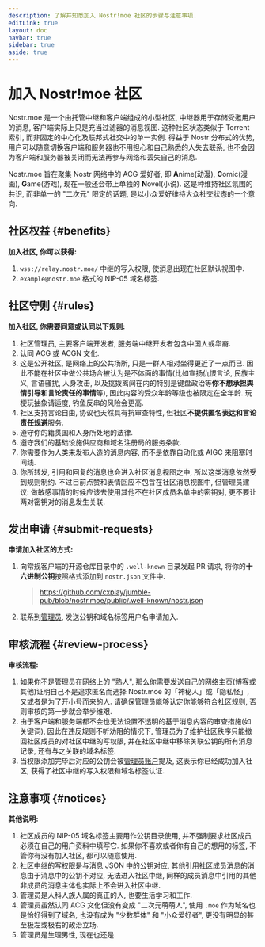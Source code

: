 ```yaml
---
description: 了解并知悉加入 Nostr!moe 社区的步骤与注意事项.
editLink: true
layout: doc
navbar: true
sidebar: true
aside: true
---
```


# 加入 Nostr!moe 社区

Nostr.moe 是一个由托管中继和客户端组成的小型社区, 中继器用于存储受邀用户的消息, 客户端实际上只是充当过滤器的消息视图. 这种社区状态类似于 Torrent 索引, 而非固定的中心化及联邦式社交中的单一实例. 得益于 Nostr 分布式的优势, 用户可以随意切换客户端和服务器也不用担心和自己熟悉的人失去联系, 也不会因为客户端和服务器被关闭而无法再参与网络和丢失自己的消息.

Nostr.moe 旨在聚集 Nostr 网络中的 ACG 爱好者, 即 **A**nime(动漫), **C**omic(漫画), **G**ame(游戏), 现在一般还会带上单独的 **N**ovel(小说). 这是种维持社区氛围的共识, 而非单一的 "二次元" 限定的话题, 是以小众爱好维持大众社交状态的一个意向.

## 社区权益 {#benefits}

**加入社区, 你可以获得:**

1. `wss://relay.nostr.moe/` 中继的写入权限, 使消息出现在社区默认视图中.
2. `example@nostr.moe` 格式的 NIP-05 域名标签.

## 社区守则 {#rules}

**加入社区, 你需要同意或认同以下规则:**

1. 社区管理员, 主要客户端开发者, 服务端中继开发者包含中国人或华裔.
2. 认同 ACG 或 ACGN 文化.
3. 这是公开社区, 是网络上的公共场所, 只是一群人相对坐得更近了一点而已. 因此不能在社区中做公共场合被认为是不体面的事情(比如宣扬仇恨言论, 民族主义, 言语骚扰, 人身攻击, 以及挑拨离间在内的特别是键盘政治等**你不想承担舆情引导和言论责任的事情**等), 因此内容的受众年龄等级也被限定在全年龄. 玩梗玩抽象请适度, 钓鱼反串的风险会更高.
4. 社区支持言论自由, 协议也天然具有抗审查特性, 但社区**不提供匿名表达和言论责任规避**服务.
5. 遵守你的籍贯国和人身所处地的法律.
6. 遵守我们的基础设施供应商和域名注册局的服务条款.
7. 你需要作为人类来发布人造的消息内容, 而不是依靠自动化或 AIGC 来阻塞时间线.
8. 你所转发, 引用和回复的消息也会进入社区消息视图之中, 所以这类消息依然受到规则制约. 不过目前点赞和表情回应不包含在社区消息视图中, 但管理员建议: 做敏感事情的时候应该去使用其他不在社区成员名单中的密钥对, 更不要让两对密钥对的消息发生关联.

## 发出申请 {#submit-requests}

**申请加入社区的方式:**

1. 向常规客户端的开源仓库目录中的 `.well-known` 目录发起 PR 请求, 将你的**十六进制公钥**按照格式添加到 `nostr.json` 文件中.

   > <https://github.com/cxplay/jumble-pub/blob/nostr.moe/public/.well-known/nostr.json>

2. 联系到[管理员](https://cx.ms/), 发送公钥和域名标签用户名申请加入.

## 审核流程 {#review-process}

**审核流程:**

1. 如果你不是管理员在网络上的 "熟人", 那么你需要发送自己的网络主页(博客或其他)证明自己不是追求匿名而选择 Nostr.moe 的「神秘人」或「隐私怪」, 又或者是为了开小号而来的人. 请确保管理员能够认定你能够符合社区规则, 否则审核的第一步就会举步维艰.
2. 由于客户端和服务端都不会也无法设置不透明的基于消息内容的审查措施(如关键词), 因此在违反规则不听劝阻的情况下, 管理员为了维护社区秩序只能撤回社区成员的对社区中继的写权限, 并在社区中继中移除关联公钥的所有消息记录, 还有与之关联的域名标签.
3. 当权限添加完毕后对应的公钥会被[管理员账户](https://nostr.moe/users/npub1jl40evdcgwx4d54rxzwxltcg4esmucv2vhy8k63f24y75ae6c2wsdmuk5w)提及, 这表示你已经成功加入社区, 获得了社区中继的写入权限和域名标签认证.

## 注意事项 {#notices}

**其他说明:**

1. 社区成员的 NIP-05 域名标签主要用作公钥目录使用, 并不强制要求社区成员必须在自己的用户资料中填写它. 如果你不喜欢或者你有自己的想用的标签, 不管你有没有加入社区, 都可以随意使用.
2. 社区中继的写权限是与消息 JSON 中的公钥对应, 其他引用社区成员消息的消息由于消息中的公钥不对应, 无法进入社区中继, 同样的成员消息中引用的其他非成员的消息主体也实际上不会进入社区中继.
3. 管理员是人科人族人属的真正的人, 也要生活学习和工作.
4. 管理员虽然认同 ACG 文化但没有变成 "二次元萌萌人", 使用 `.moe` 作为域名也是恰好得到了域名, 也没有成为 "少数群体" 和 "小众爱好者", 更没有明显的甚至极左或极右的政治立场.
5. 管理员是生理男性, 现在也还是.
